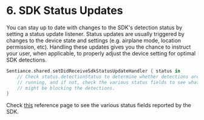 # 6. SDK Status Updates

You can stay up to date with changes to the SDK's detection status by setting a status update listener. Status updates are usually triggered by changes to the device state and settings (e.g. airplane mode, location permission, etc). Handling these updates gives you the chance to instruct your user, when applicable, to properly adjust the device setting for optimal SDK detections.

```swift
Sentiance.shared.setDidReceiveSdkStatusUpdateHandler { status in
    // Check status.detectionStatus to determine whether detections are 
    // running, and if not, check the various status fields to see what 
    // might be blocking the detections.
}
```

Check [this](../../api-reference/ios/sentsdkstatus.md) reference page to see the various status fields reported by the SDK.
